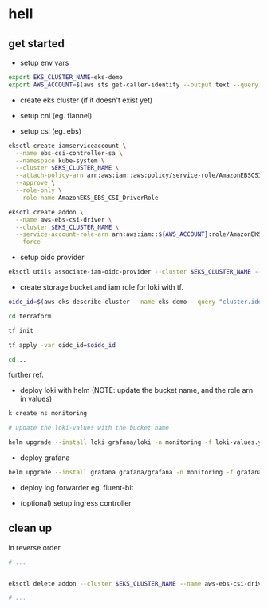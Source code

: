 # hell

## get started

- setup env vars

```sh
export EKS_CLUSTER_NAME=eks-demo
export AWS_ACCOUNT=$(aws sts get-caller-identity --output text --query Account --output text)
```

- create eks cluster (if it doesn't exist yet)

- setup cni (eg. flannel)

- setup csi (eg. ebs)

```sh
eksctl create iamserviceaccount \
  --name ebs-csi-controller-sa \
  --namespace kube-system \
  --cluster $EKS_CLUSTER_NAME \
  --attach-policy-arn arn:aws:iam::aws:policy/service-role/AmazonEBSCSIDriverPolicy \
  --approve \
  --role-only \
  --role-name AmazonEKS_EBS_CSI_DriverRole

eksctl create addon \
  --name aws-ebs-csi-driver \
  --cluster $EKS_CLUSTER_NAME \
  --service-account-role-arn arn:aws:iam::${AWS_ACCOUNT}:role/AmazonEKS_EBS_CSI_DriverRole \
  --force
```

- setup oidc provider

```sh
eksctl utils associate-iam-oidc-provider --cluster $EKS_CLUSTER_NAME --approve
```

- create storage bucket and iam role for loki with tf.

```sh
oidc_id=$(aws eks describe-cluster --name eks-demo --query "cluster.identity.oidc.issuer" --output text | cut -d '/' -f 5)

cd terraform

tf init

tf apply -var oidc_id=$oidc_id

cd ..
```

further [ref](https://github.com/grafana/loki/tree/main/production/terraform/modules/s3).

- deploy loki with helm (NOTE: update the bucket name, and the role arn in values)

```sh
k create ns monitoring

# update the loki-values with the bucket name

helm upgrade --install loki grafana/loki -n monitoring -f loki-values.yaml
```

- deploy grafana

```sh
helm upgrade --install grafana grafana/grafana -n monitoring -f grafana-values.yaml 
```

- deploy log forwarder eg. fluent-bit

- (optional) setup ingress controller

## clean up

in reverse order

```sh
# ...


eksctl delete addon --cluster $EKS_CLUSTER_NAME --name aws-ebs-csi-driver # --preserve

# ...
```
